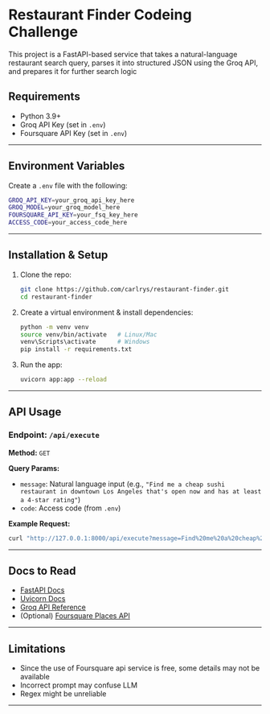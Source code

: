 
# Restaurant Finder Codeing Challenge

This project is a FastAPI-based service that takes a natural-language restaurant search query,
parses it into structured JSON using the Groq API, and prepares it for further search logic


## Requirements

* Python 3.9+
* Groq API Key (set in `.env`)
* Foursquare API Key (set in `.env`)

---

## Environment Variables

Create a `.env` file with the following:

```bash
GROQ_API_KEY=your_groq_api_key_here
GROQ_MODEL=your_groq_model_here
FOURSQUARE_API_KEY=your_fsq_key_here
ACCESS_CODE=your_access_code_here
```

---

## Installation & Setup

1. Clone the repo:

   ```bash
   git clone https://github.com/carlrys/restaurant-finder.git
   cd restaurant-finder
   ```

2. Create a virtual environment & install dependencies:

   ```bash
   python -m venv venv
   source venv/bin/activate   # Linux/Mac
   venv\Scripts\activate      # Windows
   pip install -r requirements.txt
   ```

3. Run the app:

   ```bash
   uvicorn app:app --reload
   ```

---

## API Usage

### Endpoint: `/api/execute`

**Method:** `GET`

**Query Params:**

* `message`: Natural language input (e.g., `"Find me a cheap sushi restaurant in downtown Los Angeles that's open now and has at least a 4-star rating"`)
* `code`: Access code (from `.env`)

**Example Request:**

```bash
curl "http://127.0.0.1:8000/api/execute?message=Find%20me%20a%20cheap%20sushi%20restaurant%20in%20downtown%20Los%20Angeles%20that's%20open%20now%20and%20has%20at%20least%20a%204-star%20rating&code=pioneerdevai"
```


---

##  Docs to Read

* [FastAPI Docs](https://fastapi.tiangolo.com/)
* [Uvicorn Docs](https://www.uvicorn.org/)
* [Groq API Reference](https://console.groq.com/docs)
* (Optional) [Foursquare Places API](https://location.foursquare.com/developer/reference/place-search)

---

## Limitations
* Since the use of Foursquare api service is free, some details may not be available
* Incorrect prompt may confuse LLM
* Regex might be unreliable

---
